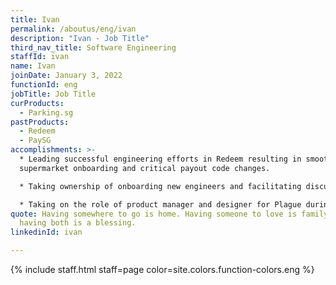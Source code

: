 ```yaml
---
title: Ivan
permalink: /aboutus/eng/ivan
description: "Ivan - Job Title"
third_nav_title: Software Engineering
staffId: ivan
name: Ivan
joinDate: January 3, 2022
functionId: eng
jobTitle: Job Title
curProducts:
  - Parking.sg
pastProducts:
  - Redeem
  - PaySG
accomplishments: >-
  * Leading successful engineering efforts in Redeem resulting in smooth
  supermarket onboarding and critical payout code changes.

  * Taking ownership of onboarding new engineers and facilitating discussions and learnings within the team, creating a more collaborative learning environment within Redeem engineering.

  * Taking on the role of product manager and designer for Plague during the hackathon, forming the product vision, conducting user interviews, prioritizing tasks, and conducting pitches.
quote: Having somewhere to go is home. Having someone to love is family. And
  having both is a blessing.
linkedinId: ivan

---
```


{% include staff.html staff=page color=site.colors.function-colors.eng %}
